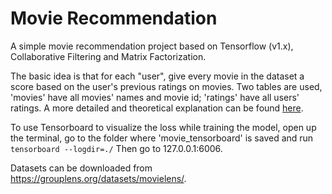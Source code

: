 # Movie Recommendation
A simple movie recommendation project based on Tensorflow (v1.x), Collaborative Filtering and Matrix Factorization.

The basic idea is that for each "user", give every movie in the dataset a score based on the user's previous ratings on movies. Two tables are used, 'movies' have all movies' names and movie id; 'ratings' have all users' ratings. A more detailed and theoretical explanation can be found [here](https://towardsdatascience.com/recommendation-system-matrix-factorization-d61978660b4b).

To use Tensorboard to visualize the loss while training the model, open up the terminal, go to the folder where 'movie_tensorboard' is saved and run `tensorboard --logdir=./` Then go to 127.0.0.1:6006.

Datasets can be downloaded from https://grouplens.org/datasets/movielens/.
